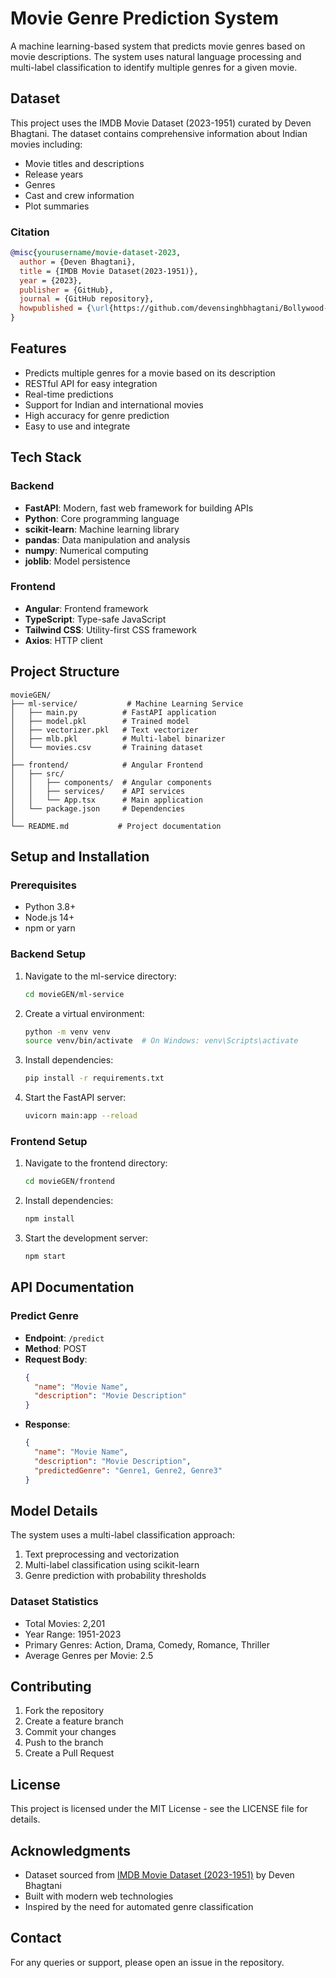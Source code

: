 # Movie Genre Prediction System

A machine learning-based system that predicts movie genres based on movie descriptions. The system uses natural language processing and multi-label classification to identify multiple genres for a given movie.

## Dataset

This project uses the IMDB Movie Dataset (2023-1951) curated by Deven Bhagtani. The dataset contains comprehensive information about Indian movies including:
- Movie titles and descriptions
- Release years
- Genres
- Cast and crew information
- Plot summaries

### Citation
```bibtex
@misc{yourusername/movie-dataset-2023,
  author = {Deven Bhagtani},
  title = {IMDB Movie Dataset(2023-1951)},
  year = {2023},
  publisher = {GitHub},
  journal = {GitHub repository},
  howpublished = {\url{https://github.com/devensinghbhagtani/Bollywood-Movie-Dataset}},
}
```

## Features

- Predicts multiple genres for a movie based on its description
- RESTful API for easy integration
- Real-time predictions
- Support for Indian and international movies
- High accuracy for genre prediction
- Easy to use and integrate

## Tech Stack

### Backend
- **FastAPI**: Modern, fast web framework for building APIs
- **Python**: Core programming language
- **scikit-learn**: Machine learning library
- **pandas**: Data manipulation and analysis
- **numpy**: Numerical computing
- **joblib**: Model persistence

### Frontend
- **Angular**: Frontend framework
- **TypeScript**: Type-safe JavaScript
- **Tailwind CSS**: Utility-first CSS framework
- **Axios**: HTTP client

## Project Structure

```
movieGEN/
├── ml-service/           # Machine Learning Service
│   ├── main.py          # FastAPI application
│   ├── model.pkl        # Trained model
│   ├── vectorizer.pkl   # Text vectorizer
│   ├── mlb.pkl          # Multi-label binarizer
│   └── movies.csv       # Training dataset
│
├── frontend/            # Angular Frontend
│   ├── src/
│   │   ├── components/  # Angular components
│   │   ├── services/    # API services
│   │   └── App.tsx      # Main application
│   └── package.json     # Dependencies
│
└── README.md           # Project documentation
```

## Setup and Installation

### Prerequisites
- Python 3.8+
- Node.js 14+
- npm or yarn

### Backend Setup
1. Navigate to the ml-service directory:
   ```bash
   cd movieGEN/ml-service
   ```

2. Create a virtual environment:
   ```bash
   python -m venv venv
   source venv/bin/activate  # On Windows: venv\Scripts\activate
   ```

3. Install dependencies:
   ```bash
   pip install -r requirements.txt
   ```

4. Start the FastAPI server:
   ```bash
   uvicorn main:app --reload
   ```

### Frontend Setup
1. Navigate to the frontend directory:
   ```bash
   cd movieGEN/frontend
   ```

2. Install dependencies:
   ```bash
   npm install
   ```

3. Start the development server:
   ```bash
   npm start
   ```

## API Documentation

### Predict Genre
- **Endpoint**: `/predict`
- **Method**: POST
- **Request Body**:
  ```json
  {
    "name": "Movie Name",
    "description": "Movie Description"
  }
  ```
- **Response**:
  ```json
  {
    "name": "Movie Name",
    "description": "Movie Description",
    "predictedGenre": "Genre1, Genre2, Genre3"
  }
  ```

## Model Details

The system uses a multi-label classification approach:
1. Text preprocessing and vectorization
2. Multi-label classification using scikit-learn
3. Genre prediction with probability thresholds

### Dataset Statistics
- Total Movies: 2,201
- Year Range: 1951-2023
- Primary Genres: Action, Drama, Comedy, Romance, Thriller
- Average Genres per Movie: 2.5

## Contributing

1. Fork the repository
2. Create a feature branch
3. Commit your changes
4. Push to the branch
5. Create a Pull Request

## License

This project is licensed under the MIT License - see the LICENSE file for details.

## Acknowledgments

- Dataset sourced from [IMDB Movie Dataset (2023-1951)](https://github.com/devensinghbhagtani/Bollywood-Movie-Dataset) by Deven Bhagtani
- Built with modern web technologies
- Inspired by the need for automated genre classification

## Contact

For any queries or support, please open an issue in the repository. 
